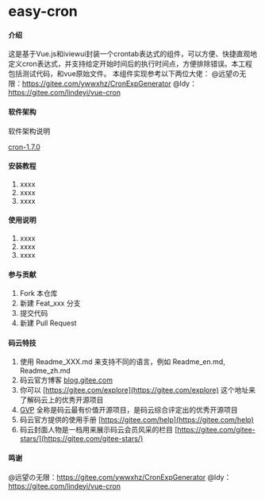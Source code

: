 # easy-cron

#### 介绍
这是基于Vue.js和iviewui封装一个crontab表达式的组件，可以方便、快捷直观地定义cron表达式，并支持给定开始时间后的执行时间点，方便排除错误。本工程包括测试代码，和vue原始文件。
本组件实现参考以下两位大佬：
@远望の无限：https://gitee.com/ywwxhz/CronExpGenerator
@ldy：https://gitee.com/lindeyi/vue-cron

#### 软件架构
软件架构说明

[cron-1.7.0](https://www.npmjs.com/package/cron)


#### 安装教程

1. xxxx
2. xxxx
3. xxxx

#### 使用说明

1. xxxx
2. xxxx
3. xxxx

#### 参与贡献

1. Fork 本仓库
2. 新建 Feat_xxx 分支
3. 提交代码
4. 新建 Pull Request


#### 码云特技

1. 使用 Readme\_XXX.md 来支持不同的语言，例如 Readme\_en.md, Readme\_zh.md
2. 码云官方博客 [blog.gitee.com](https://blog.gitee.com)
3. 你可以 [https://gitee.com/explore](https://gitee.com/explore) 这个地址来了解码云上的优秀开源项目
4. [GVP](https://gitee.com/gvp) 全称是码云最有价值开源项目，是码云综合评定出的优秀开源项目
5. 码云官方提供的使用手册 [https://gitee.com/help](https://gitee.com/help)
6. 码云封面人物是一档用来展示码云会员风采的栏目 [https://gitee.com/gitee-stars/](https://gitee.com/gitee-stars/)


#### 鸣谢

@远望の无限：https://gitee.com/ywwxhz/CronExpGenerator
@ldy：https://gitee.com/lindeyi/vue-cron